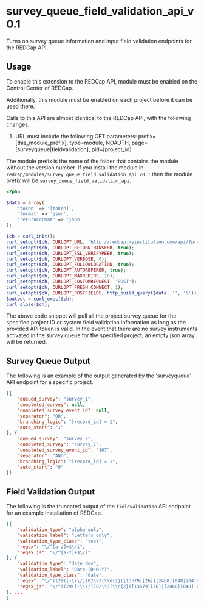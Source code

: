 # survey_queue_field_validation_api_v0.1
Turns on survey queue information and input field validation endpoints for the REDCap API.

## Usage
To enable this extension to the REDCap API, module must be enabled on the Control Center of REDCap.

Additionally, this module must be enabled on each project before it can be used there.

Calls to this API are almost identical to the REDCap API, with the following changes.
1. URL must include the following GET parameters: prefix=[this_module_prefix], type=module, NOAUTH, page=[surveyqueue|fieldvalidation], pid=[project_id]

The module prefix is the name of the folder that contains the module without the version number. If you install the module in `redcap/modules/survey_queue_field_validation_api_v0.1` then the module prefix will be `survey_queue_field_validation_api`.

``` php
<?php

$data = array(
	'token' => '[token]',
	'format' => 'json',
	'returnFormat' => 'json'
);

$ch = curl_init();
curl_setopt($ch, CURLOPT_URL, 'http://redcap.myinstitution.com/api/?prefix=[prefix]&page=[surveyqueue|fieldvalidation]&pid=[pid]&type=module&NOAUTH');
curl_setopt($ch, CURLOPT_RETURNTRANSFER, true);
curl_setopt($ch, CURLOPT_SSL_VERIFYPEER, true);
curl_setopt($ch, CURLOPT_VERBOSE, 0);
curl_setopt($ch, CURLOPT_FOLLOWLOCATION, true);
curl_setopt($ch, CURLOPT_AUTOREFERER, true);
curl_setopt($ch, CURLOPT_MAXREDIRS, 10);
curl_setopt($ch, CURLOPT_CUSTOMREQUEST, 'POST');
curl_setopt($ch, CURLOPT_FRESH_CONNECT, 1);
curl_setopt($ch, CURLOPT_POSTFIELDS, http_build_query($data, '', '&'));
$output = curl_exec($ch);
curl_close($ch);
```

The above code snippet will pull all the project survey queue for the specified project ID or system field validation information as long as the provided API token is valid.
In the event that there are no survey instruments activated in the survey queue for the specified project, an empty json array will be returned.

## Survey Queue Output
The following is an example of the output generated by the 'surveyqueue' API endpoint for a specific project.
``` json
[{
	"queued_survey": "survey_1",
	"completed_survey": null,
	"completed_survey_event_id": null,
	"separator": "OR",
	"branching_logic": "[record_id] = 1",
	"auto_start": "1"
}, {
	"queued_survey": "survey_2",
	"completed_survey": "survey_1",
	"completed_survey_event_id": "107",
	"separator": "AND",
	"branching_logic": "[record_id] = 1",
	"auto_start": "0"
}]
```

## Field Validation Output
The following is the truncated output of the `fieldvalidation` API endpoint for an example installation of REDCap.
``` json
[{
	"validation_type": "alpha_only",
	"validation_label": "Letters only",
	"validation_type_class": "text",
	"regex": "\/^[a-z]+$\/i",
	"regex_js": "\/^[a-z]+$\/i"
}, {
	"validation_type": "date_dmy",
	"validation_label": "Date (D-M-Y)",
	"validation_type_class": "date",
	"regex": "\/^((29([-\\\/])02\\3(\\d{2}([13579][26]|[2468][048]|04|08)|(1600|2[048]00)))|((((0[1-9]|1\\d|2[0-8])([-\\\/])(0[1-9]|1[012]))|((29|30)([-\\\/])(0[13-9]|1[012]))|(31([-\\\/])(0[13578]|1[02])))(\\11|\\15|\\18)\\d{4}))$\/",
	"regex_js": "\/^((29([-\\\/])02\\3(\\d{2}([13579][26]|[2468][048]|04|08)|(1600|2[048]00)))|((((0[1-9]|1\\d|2[0-8])([-\\\/])(0[1-9]|1[012]))|((29|30)([-\\\/])(0[13-9]|1[012]))|(31([-\\\/])(0[13578]|1[02])))(\\11|\\15|\\18)\\d{4}))$\/"
}, ...
]
```